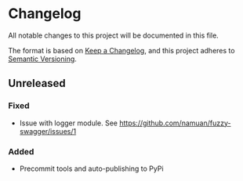 # Changelog
All notable changes to this project will be documented in this file.

The format is based on [Keep a Changelog](https://keepachangelog.com/en/1.0.0/), and this project adheres to [Semantic Versioning](https://semver.org/spec/v2.0.0.html).

## Unreleased
### Fixed
- Issue with logger module. See https://github.com/namuan/fuzzy-swagger/issues/1

### Added
- Precommit tools and auto-publishing to PyPi
